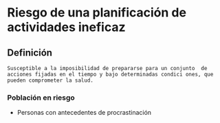 # Riesgo de una planificación de actividades ineficaz
## Definición
	Susceptible a la imposibilidad de prepararse para un conjunto  de acciones fijadas en el tiempo y bajo determinadas condici ones, que pueden comprometer la salud.


### Población en riesgo
- Personas con 
antecedentes de 
procrastinación   

